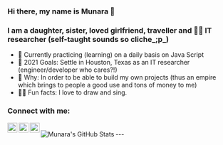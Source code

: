 ### Hi there, my name is Munara 👋

### I am a daughter, sister, loved girlfriend, traveller and 🕵️‍♀️ IT researcher (self-taught sounds so cliche_;p_) 

- 🌱 Currently practicing (learning) on a daily basis on Java Script
- 🔭 2021 Goals: Settle in Houston, Texas as an IT researcher (engineer/developer who cares?!)
- 👊 Why: In order to be able to build my own projects (thus an empire which brings to people a good use and tons of money to me)
- 👩‍🎤 Fun facts: I love to draw and sing.

### Connect with me:

[<img align="left" alt="Munara | Github" width="22px" src="https://cdn.jsdelivr.net/npm/simple-icons@3.12.4/icons/github.svg">](https://github.com/Munara123)
[<img align="left" alt="Munara | Instagram" width="22px" src="https://cdn.jsdelivr.net/npm/simple-icons@v3/icons/instagram.svg">](https://www.instagram.com/naraomur/)
[<img align="left" alt="Munara | WhatsApp" width="22px" src="https://cdn.jsdelivr.net/npm/simple-icons@3.12.4/icons/whatsapp.svg">](https://wa.me/4747732645)

<br/>
---
<img align="left" alt="Munara's GitHub Stats" src="https://github-readme-stats.vercel.app/api?username=Munara123&show_icons=true&hide_border=true"/>


